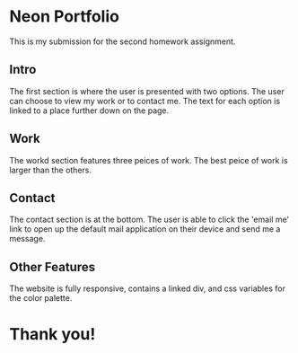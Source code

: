 # Neon Portfolio
This is my submission for the second homework assignment.

## Intro
The first section is where the user is presented with two options. The user can choose to view my work or to contact me. The text for each option is linked to a place further down on the page.

## Work
The workd section features three peices of work. The best peice of work is larger than the others.

## Contact
The contact section is at the bottom. The user is able to click the 'email me' link to open up the default mail application on their device and send me a message.

## Other Features
The website is fully responsive, contains a linked div, and css variables for the color palette.

# Thank you!
